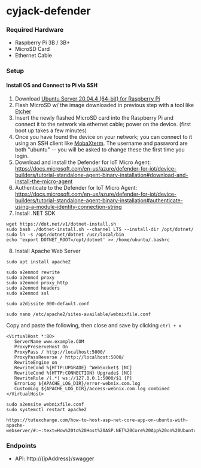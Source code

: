 # cyjack-defender

### Required Hardware
* Raspberry Pi 3B / 3B+
* MicroSD Card
* Ethernet Cable

### Setup

#### Install OS and Connect to Pi via SSH
1. Download [Ubuntu Server 20.04.4 (64-bit) for Raspberry Pi](https://ubuntu.com/download/raspberry-pi/thank-you?version=20.04.4&architecture=server-arm64+raspi)
2. Flash MicroSD w/ the image downloaded in previous step with a tool like [Etcher](https://www.balena.io/etcher/)
3. Insert the newly flashed MicroSD card into the Raspberry Pi and connect it to the network via ethernet cable; power on the device. (first boot up takes a few minutes)
4. Once you have found the device on your network; you can connect to it using an SSH client like [MobaXterm](https://mobaxterm.mobatek.net/download.html). The username and password are both "ubuntu" -- you will be asked to change these the first time you login.
5. Download and install the Defender for IoT Micro Agent: https://docs.microsoft.com/en-us/azure/defender-for-iot/device-builders/tutorial-standalone-agent-binary-installation#download-and-install-the-micro-agent
6. Authenticate to the Defender for IoT Micro Agent: https://docs.microsoft.com/en-us/azure/defender-for-iot/device-builders/tutorial-standalone-agent-binary-installation#authenticate-using-a-module-identity-connection-string
7. Install .NET SDK
```
wget https://dot.net/v1/dotnet-install.sh
sudo bash ./dotnet-install.sh --channel LTS --install-dir /opt/dotnet/
sudo ln -s /opt/dotnet/dotnet /usr/local/bin
echo 'export DOTNET_ROOT=/opt/dotnet' >> /home/ubuntu/.bashrc
```
8. Install Apache Web Server
```
sudo apt install apache2

sudo a2enmod rewrite
sudo a2enmod proxy
sudo a2enmod proxy_http
sudo a2enmod headers
sudo a2enmod ssl

sudo a2dissite 000-default.conf

sudo nano /etc/apache2/sites-available/webnixfile.conf
```
Copy and paste the following, then close and save by clicking `ctrl + x`
```
<VirtualHost *:80>
   ServerName www.example.COM
   ProxyPreserveHost On
   ProxyPass / http://localhost:5000/
   ProxyPassReverse / http://localhost:5000/
   RewriteEngine on
   RewriteCond %{HTTP:UPGRADE} ^WebSocket$ [NC]
   RewriteCond %{HTTP:CONNECTION} Upgrade$ [NC]
   RewriteRule /(.*) ws://127.0.0.1:5000/$1 [P]
   ErrorLog ${APACHE_LOG_DIR}/error-webnix.com.log
   CustomLog ${APACHE_LOG_DIR}/access-webnix.com.log combined
</VirtualHost>
```

```
sudo a2ensite webnixfile.conf
sudo systemctl restart apache2

https://tutexchange.com/how-to-host-asp-net-core-app-on-ubuntu-with-apache-webserver/#:~:text=How%20to%20Host%20ASP.NET%20Core%20App%20on%20Ubuntu,Runtime%20allows%20you%20to%20run%20apps%20that%20
```

### Endpoints
* API: http://{ipAddress}/swagger